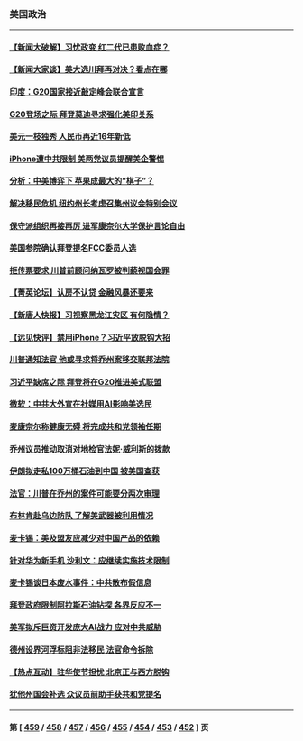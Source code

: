 ### 美国政治
---
#### [【新闻大破解】习忧政变 红二代已患败血症？](../../pages/ncid1078159/n14069780.md) 
#### [【新闻大家谈】美大选川拜再对决？看点在哪](../../pages/ncid1078159/n14069696.md) 
#### [印度：G20国家接近敲定峰会联合宣言](../../pages/ncid1078159/n14069712.md) 
#### [G20登场之际 拜登莫迪寻求强化美印关系](../../pages/ncid1078159/n14069605.md) 
#### [美元一枝独秀 人民币再近16年新低](../../pages/ncid1078159/n14069691.md) 
#### [iPhone遭中共限制 美两党议员提醒美企警惕](../../pages/ncid1078159/n14069525.md) 
#### [分析：中美博弈下 苹果成最大的“棋子”？](../../pages/ncid1078159/n14069356.md) 
#### [解决移民危机 纽约州长考虑召集州议会特别会议](../../pages/ncid1078159/n14069243.md) 
#### [保守派组织再接再厉 进军康奈尔大学保护言论自由](../../pages/ncid1078159/n14069284.md) 
#### [美国参院确认拜登提名FCC委员人选](../../pages/ncid1078159/n14069222.md) 
#### [拒传票要求 川普前顾问纳瓦罗被判藐视国会罪](../../pages/ncid1078159/n14069141.md) 
#### [【菁英论坛】认房不认贷 金融风暴还要来](../../pages/ncid1078159/n14069145.md) 
#### [【新唐人快报】习视察黑龙江灾区 有何隐情？](../../pages/ncid1078159/n14069140.md) 
#### [【远见快评】禁用iPhone？习近平放脱钩大招](../../pages/ncid1078159/n14069100.md) 
#### [川普通知法官 他或寻求将乔州案移交联邦法院](../../pages/ncid1078159/n14069110.md) 
#### [习近平缺席之际 拜登将在G20推进美式联盟](../../pages/ncid1078159/n14068952.md) 
#### [微软：中共大外宣在社媒用AI影响美选民](../../pages/ncid1078159/n14069074.md) 
#### [麦康奈尔称健康无碍 将完成共和党领袖任期](../../pages/ncid1078159/n14069096.md) 
#### [乔州议员推动取消对地检官法妮‧威利斯的拨款](../../pages/ncid1078159/n14069035.md) 
#### [伊朗拟走私100万桶石油到中国 被美国查获](../../pages/ncid1078159/n14069092.md) 
#### [法官：川普在乔州的案件可能要分两次审理](../../pages/ncid1078159/n14068943.md) 
#### [布林肯赴乌边防队 了解美武器被利用情况](../../pages/ncid1078159/n14068846.md) 
#### [麦卡锡：美及盟友应减少对中国产品的依赖](../../pages/ncid1078159/n14068836.md) 
#### [针对华为新手机 沙利文：应继续实施技术限制](../../pages/ncid1078159/n14068740.md) 
#### [麦卡锡谈日本废水事件：中共散布假信息](../../pages/ncid1078159/n14068741.md) 
#### [拜登政府限制阿拉斯石油钻探 各界反应不一](../../pages/ncid1078159/n14068590.md) 
#### [美军拟斥巨资开发庞大AI战力 应对中共威胁](../../pages/ncid1078159/n14068507.md) 
#### [德州设界河浮标阻非法移民 法官命令拆除](../../pages/ncid1078159/n14068463.md) 
#### [【热点互动】驻华使节担忧 北京正与西方脱钩](../../pages/ncid1078159/n14068387.md) 
#### [犹他州国会补选 众议员前助手获共和党提名](../../pages/ncid1078159/n14068432.md) 

---
#### 第 [ [459](./459.md) / [458](./458.md) / [457](./457.md) / [456](./456.md) / [455](./455.md) / [454](./454.md) / [453](./453.md) / [452](./452.md) ] 页
